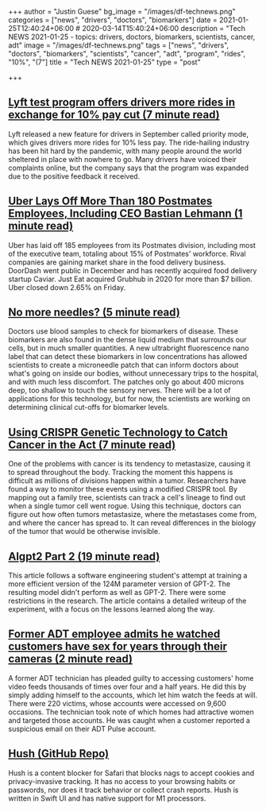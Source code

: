 +++
author = "Justin Guese"
bg_image = "/images/df-technews.png"
categories = ["news", "drivers", "doctors", "biomarkers"]
date = 2021-01-25T12:40:24+06:00 # 2020-03-14T15:40:24+06:00
description = "Tech NEWS 2021-01-25 - topics: drivers, doctors, biomarkers, scientists, cancer, adt"
image = "/images/df-technews.png"
tags = ["news", "drivers", "doctors", "biomarkers", "scientists", "cancer", "adt", "program", "rides", "10%", "(7"]
title = "Tech NEWS 2021-01-25"
type = "post"

+++

## [Lyft test program offers drivers more rides in exchange for 10% pay cut (7 minute read)](https://www.cnet.com/news/lyft-test-program-offers-drivers-more-rides-in-exchange-for-10-percent-pay-cut//1/01000177393dedd3-c02d8461-ad53-45eb-9fb6-8e0050224d03-000000/IKUH6C-oLevv3J7BDkum-vCbwXVa5nzCFw9nvKfN0jM=177)

Lyft released a new feature for drivers in September called priority mode, which gives drivers more rides for 10% less pay. The ride-hailing industry has been hit hard by the pandemic, with many people around the world sheltered in place with nowhere to go. Many drivers have voiced their complaints online, but the company says that the program was expanded due to the positive feedback it received.

## [Uber Lays Off More Than 180 Postmates Employees, Including CEO Bastian Lehmann (1 minute read)](https://www.benzinga.com/news/21/01/19288232/uber-lays-off-more-than-180-postmates-employees-including-ceo-bastian-lehmann/1/01000177393dedd3-c02d8461-ad53-45eb-9fb6-8e0050224d03-000000/2chJbGyHXS9fAQuOuXWx9iPtZIVQEQc9Fjt3e0yOJt8=177)

Uber has laid off 185 employees from its Postmates division, including most of the executive team, totaling about 15% of Postmates' workforce. Rival companies are gaining market share in the food delivery business. DoorDash went public in December and has recently acquired food delivery startup Caviar. Just Eat acquired Grubhub in 2020 for more than $7 billion. Uber closed down 2.65% on Friday.

## [No more needles? (5 minute read)](https://source.wustl.edu/2021/01/no-more-needles//1/01000177393dedd3-c02d8461-ad53-45eb-9fb6-8e0050224d03-000000/FZgtse9cD3_2bONWV79GKpG4uSbEwMoIVtIxE63UQbI=177)

Doctors use blood samples to check for biomarkers of disease. These biomarkers are also found in the dense liquid medium that surrounds our cells, but in much smaller quantities. A new ultrabright fluorescence nano label that can detect these biomarkers in low concentrations has allowed scientists to create a microneedle patch that can inform doctors about what's going on inside our bodies, without unnecessary trips to the hospital, and with much less discomfort. The patches only go about 400 microns deep, too shallow to touch the sensory nerves. There will be a lot of applications for this technology, but for now, the scientists are working on determining clinical cut-offs for biomarker levels.

## [Using CRISPR Genetic Technology to Catch Cancer in the Act (7 minute read)](https://scitechdaily.com/using-crispr-genetic-technology-to-catch-cancer-in-the-act//1/01000177393dedd3-c02d8461-ad53-45eb-9fb6-8e0050224d03-000000/GUDDYGoR5NzQjv44S23IaJUXO-VI1atNwiRNZMS12F4=177)

One of the problems with cancer is its tendency to metastasize, causing it to spread throughout the body. Tracking the moment this happens is difficult as millions of divisions happen within a tumor. Researchers have found a way to monitor these events using a modified CRISPR tool. By mapping out a family tree, scientists can track a cell's lineage to find out when a single tumor cell went rogue. Using this technique, doctors can figure out how often tumors metastasize, where the metastases come from, and where the cancer has spread to. It can reveal differences in the biology of the tumor that would be otherwise invisible.

## [Algpt2 Part 2 (19 minute read)](https://bkkaggle.github.io/blog/algpt2/2020/07/17/ALGPT2-part-2.html/1/01000177393dedd3-c02d8461-ad53-45eb-9fb6-8e0050224d03-000000/lx7TevXfXSDMw3M3i_vjB87a44HGWcFPsEW6orZaPzk=177)

This article follows a software engineering student's attempt at training a more efficient version of the 124M parameter version of GPT-2. The resulting model didn't perform as well as GPT-2. There were some restrictions in the research. The article contains a detailed writeup of the experiment, with a focus on the lessons learned along the way.

## [Former ADT employee admits he watched customers have sex for years through their cameras (2 minute read)](https://mashable.com/article/adt-employee-watched-customers-through-cameras//1/01000177393dedd3-c02d8461-ad53-45eb-9fb6-8e0050224d03-000000/a-9uvNTYxPzRH1-dTxJXOFu46FgiIF8YVEm7ujbg2qI=177)

A former ADT technician has pleaded guilty to accessing customers' home video feeds thousands of times over four and a half years. He did this by simply adding himself to the accounts, which let him watch the feeds at will. There were 220 victims, whose accounts were accessed on 9,600 occasions. The technician took note of which homes had attractive women and targeted those accounts. He was caught when a customer reported a suspicious email on their ADT Pulse account.

## [Hush (GitHub Repo)](https://github.com/oblador/hush/1/01000177393dedd3-c02d8461-ad53-45eb-9fb6-8e0050224d03-000000/4QYYNsfeYHcFylY9-ZlvgG7edYqzYMs7GPBtzjg4ano=177)

Hush is a content blocker for Safari that blocks nags to accept cookies and privacy-invasive tracking. It has no access to your browsing habits or passwords, nor does it track behavior or collect crash reports. Hush is written in Swift UI and has native support for M1 processors.

